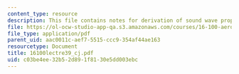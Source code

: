 ```yaml
---
content_type: resource
description: This file contains notes for derivation of sound wave properties.
file: https://ol-ocw-studio-app-qa.s3.amazonaws.com/courses/16-100-aerodynamics-fall-2005/c03be4ee32b52d891f8130e5dd003ebc_16100lectre39_cj.pdf
file_type: application/pdf
parent_uid: aac0011c-aef7-5515-ccc9-354af44ae163
resourcetype: Document
title: 16100lectre39_cj.pdf
uid: c03be4ee-32b5-2d89-1f81-30e5dd003ebc
---
```

